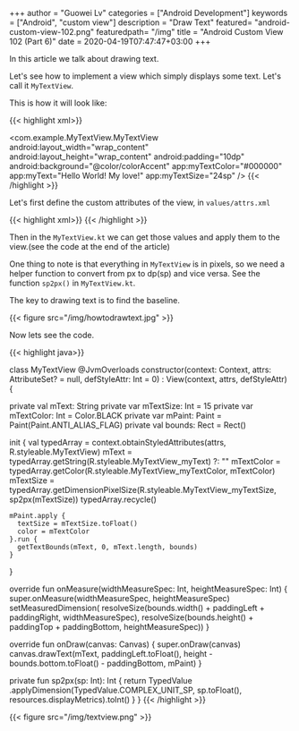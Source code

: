 +++
author = "Guowei Lv"
categories = ["Android Development"]
keywords = ["Android", "custom view"]
description = "Draw Text"
featured= "android-custom-view-102.png"
featuredpath= "/img"
title = "Android Custom View 102 (Part 6)"
date = 2020-04-19T07:47:47+03:00
+++

In this article we talk about drawing text.

Let's see how to implement a view which simply displays some text. Let's call it `MyTextView`.

This is how it will look like:

{{< highlight xml>}}
<!-- Omitted constraintlayout related stuff-->
<com.example.MyTextView.MyTextView
    android:layout_width="wrap_content"
    android:layout_height="wrap_content"
    android:padding="10dp"
    android:background="@color/colorAccent"
    app:myTextColor="#000000"
    app:myText="Hello World! My love!"
    app:myTextSize="24sp" />
{{< /highlight >}}

Let's first define the custom attributes of the view, in `values/attrs.xml`


{{< highlight xml>}}
<resources>
  <declare-styleable name="MyTextView">
    <attr format="string" name="myText" />
    <attr format="color" name="myTextColor" />
    <attr format="dimension" name="myTextSize" />
  </declare-styleable>
</resources>
{{< /highlight >}}

Then in the `MyTextView.kt` we can get those values and apply them to the view.(see the code at the end of the article)

One thing to note is that everything in `MyTextView` is in pixels, so we need a helper function to convert from px to dp(sp) and vice versa. See the function `sp2px()` in `MyTextView.kt`.

The key to drawing text is to find the baseline.

{{< figure src="/img/howtodrawtext.jpg" >}}

Now lets see the code.


{{< highlight java>}}

class MyTextView 
@JvmOverloads constructor(context: Context, attrs: AttributeSet? = null, defStyleAttr: Int = 0)
: View(context, attrs, defStyleAttr) {

  private val mText: String
  private var mTextSize: Int = 15
  private var mTextColor: Int = Color.BLACK
  private var mPaint: Paint = Paint(Paint.ANTI_ALIAS_FLAG)
  private val bounds: Rect = Rect()


  init {
    val typedArray = context.obtainStyledAttributes(attrs, R.styleable.MyTextView)
    mText = typedArray.getString(R.styleable.MyTextView_myText) ?: ""
    mTextColor = typedArray.getColor(R.styleable.MyTextView_myTextColor, mTextColor)
    mTextSize = typedArray.getDimensionPixelSize(R.styleable.MyTextView_myTextSize, sp2px(mTextSize))
    typedArray.recycle()

    mPaint.apply {
      textSize = mTextSize.toFloat()
      color = mTextColor
    }.run {
      getTextBounds(mText, 0, mText.length, bounds)
    }
  }

  override fun onMeasure(widthMeasureSpec: Int, heightMeasureSpec: Int) {
    super.onMeasure(widthMeasureSpec, heightMeasureSpec)
    setMeasuredDimension(
        resolveSize(bounds.width() + paddingLeft + paddingRight, widthMeasureSpec),
        resolveSize(bounds.height() + paddingTop + paddingBottom, heightMeasureSpec))
  }

  override fun onDraw(canvas: Canvas) {
    super.onDraw(canvas)
    canvas.drawText(mText, paddingLeft.toFloat(), height - bounds.bottom.toFloat() - paddingBottom, mPaint)
  }

  private fun sp2px(sp: Int): Int {
    return TypedValue
        .applyDimension(TypedValue.COMPLEX_UNIT_SP, sp.toFloat(), resources.displayMetrics).toInt()
  }
}
{{< /highlight >}}

{{< figure src="/img/textview.png" >}}
